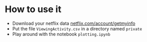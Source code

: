 # How to use it

* Download your netflix data [netflix.com/account/getmyinfo](www.netflix.com/account/getmyinfo)
* Put the file `ViewingActivity.csv` in a directory named `private`
* Play around with the notebook `plotting.ipynb`

